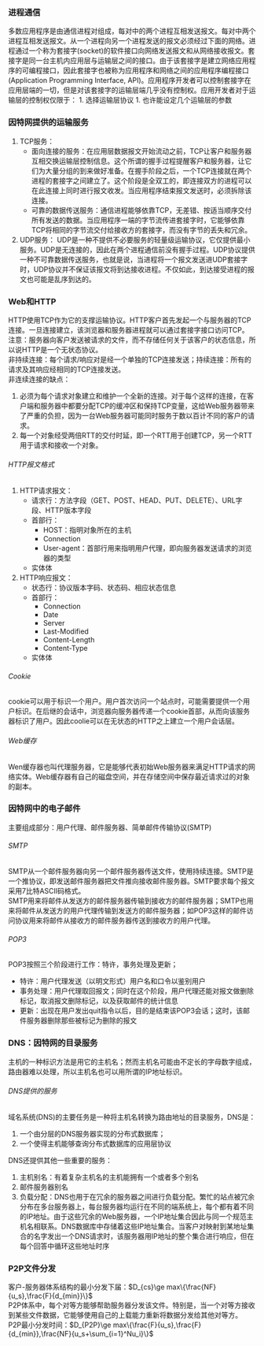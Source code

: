 ### 进程通信
多数应用程序是由通信进程对组成，每对中的两个进程互相发送报文。每对中两个进程互相发送报文。从一个进程向另一个进程发送的报文必须经过下面的网络。进程通过一个称为套接字(socket)的软件接口向网络发送报文和从网络接收报文。套接字是同一台主机内应用层与运输层之间的接口。由于该套接字是建立网络应用程序的可编程接口，因此套接字也被称为应用程序和网络之间的应用程序编程接口(Application Programming Interface, API)。应用程序开发者可以控制套接字在应用层端的一切，但是对该套接字的运输层端几乎没有控制权。应用开发者对于运输层的控制权仅限于：
    1. 选择运输层协议
    1. 也许能设定几个运输层的参数

### 因特网提供的运输服务
1. TCP服务：
    - 面向连接的服务：在应用层数据报文开始流动之前，TCP让客户和服务器互相交换运输层控制信息。这个所谓的握手过程提醒客户和服务器，让它们为大量分组的到来做好准备。在握手阶段之后，一个TCP连接就在两个进程的套接字之间建立了。这个阶段是全双工的，即连接双方的进程可以在此连接上同时进行报文收发。当应用程序结束报文发送时，必须拆除该连接。
    - 可靠的数据传送服务：通信进程能够依靠TCP，无差错、按适当顺序交付所有发送的数据。当应用程序一端的字节流传进套接字时，它能够依靠TCP将相同的字节流交付给接收方的套接字，而没有字节的丢失和冗余。
1. UDP服务：
UDP是一种不提供不必要服务的轻量级运输协议，它仅提供最小服务。UDP是无连接的，因此在两个进程通信前没有握手过程。UDP协议提供一种不可靠数据传送服务，也就是说，当进程将一个报文发送进UDP套接字时，UDP协议并不保证该报文将到达接收进程。不仅如此，到达接受进程的报文也可能是乱序到达的。

### Web和HTTP
HTTP使用TCP作为它的支撑运输协议。HTTP客户首先发起一个与服务器的TCP连接。一旦连接建立，该浏览器和服务器进程就可以通过套接字接口访问TCP。  
注意：服务器向客户发送被请求的文件，而不存储任何关于该客户的状态信息，所以说HTTP是一个无状态协议。  
非持续连接：每个请求/响应对是经一个单独的TCP连接发送；持续连接：所有的请求及其响应经相同的TCP连接发送。  
非连续连接的缺点：    
1. 必须为每个请求对象建立和维护一个全新的连接。对于每个这样的连接，在客户端和服务器中都要分配TCP的缓冲区和保持TCP变量，这给Web服务器带来了严重的负担，因为一台Web服务器可能同时服务于数以百计不同的客户的请求。
1. 每一个对象经受两倍RTT的交付时延，即一个RTT用于创建TCP，另一个RTT用于请求和接收一个对象。  
###### HTTP报文格式
1. HTTP请求报文：
    - 请求行：方法字段（GET、POST、HEAD、PUT、DELETE）、URL字段、HTTP版本字段
    - 首部行：
        - HOST：指明对象所在的主机
        - Connection
        - User-agent：首部行用来指明用户代理，即向服务器发送请求的浏览器的类型
    - 实体体
1. HTTP响应报文：
    - 状态行：协议版本字码、状态码、相应状态信息
    - 首部行：
        - Connection
        - Date
        - Server
        - Last-Modified
        - Content-Length
        - Content-Type
    - 实体体
###### Cookie
cookie可以用于标识一个用户。用户首次访问一个站点时，可能需要提供一个用户标识。在后继的会话中，浏览器向服务器传递一个cookie首部，从而向该服务器标识了用户。因此coolie可以在无状态的HTTP之上建立一个用户会话层。
###### Web缓存
Wen缓存器也叫代理服务器，它是能够代表初始Web服务器来满足HTTP请求的网络实体。Web缓存器有自己的磁盘空间，并在存储空间中保存最近请求过的对象的副本。

### 因特网中的电子邮件
主要组成部分：用户代理、邮件服务器、简单邮件传输协议(SMTP)  

###### SMTP
SMTP从一个邮件服务器向另一个邮件服务器传送文件，使用持续连接。SMTP是一个推协议，即发送邮件服务器把文件推向接收邮件服务器。SMTP要求每个报文采用7比特ASCII码格式。  
SMTP用来将邮件从发送方的邮件服务器传输到接收方的邮件服务器；SMTP也用来将邮件从发送方的用户代理传输到发送方的邮件服务器；如POP3这样的邮件访问协议用来将邮件从接收方的邮件服务器传送到接收方的用户代理。

###### POP3
POP3按照三个阶段进行工作：特许，事务处理及更新；  
- 特许：用户代理发送（以明文形式）用户名和口令以鉴别用户
- 事务处理：用户代理取回报文；同时在这个阶段，用户代理还能对报文做删除标记，取消报文删除标记，以及获取邮件的统计信息
- 更新：出现在用户发出quit指令以后，目的是结束该POP3会话；这时，该邮件服务器删除那些被标记为删除的报文  

### DNS：因特网的目录服务
主机的一种标识方法是用它的主机名；然而主机名可能由不定长的字母数字组成，路由器难以处理，所以主机名也可以用所谓的IP地址标识。  

###### DNS提供的服务
域名系统(DNS)的主要任务是一种将主机名转换为路由地址的目录服务，DNS是：
1. 一个由分层的DNS服务器实现的分布式数据库；
1. 一个使得主机能够查询分布式数据库的应用层协议

DNS还提供其他一些重要的服务：
1. 主机别名：有着复杂主机名的主机能拥有一个或者多个别名
1. 邮件服务器别名
1. 负载分配：DNS也用于在冗余的服务器之间进行负载分配。繁忙的站点被冗余分布在多台服务器上，每台服务器均运行在不同的端系统上，每个都有着不同的IP地址。由于这些冗余的Web服务器，一个IP地址集合因此与同一个规范主机名相联系。DNS数据库中存储着这些IP地址集合。当客户对映射到某地址集合的名字发出一个DNS请求时，该服务器用IP地址的整个集合进行响应，但在每个回答中循环这些地址时序

### P2P文件分发
客户-服务器体系结构的最小分发下届：$D_{cs}\ge max\{\frac{NF}{u_s},\frac{F}{d_{min}}\}$  
P2P体系中，每个对等方能够帮助服务器分发该文件。特别是，当一个对等方接收到某些文件数据，它能够使用自己的上载能力重新将数据分发给其他对等方。
P2P最小分发时间：$D_{P2P}\ge max\{\frac{F}{u_s},\frac{F}{d_{min}},\frac{NF}{u_s+\sum_{i=1}^Nu_i}\}$